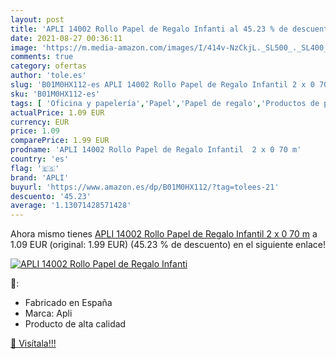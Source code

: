 ```yaml
---
layout: post
title: 'APLI 14002 Rollo Papel de Regalo Infanti al 45.23 % de descuento'
date: 2021-08-27 00:36:11
image: 'https://m.media-amazon.com/images/I/414v-NzCkjL._SL500_._SL400_.jpg'
comments: true
category: ofertas
author: 'tole.es'
slug: 'B01M0HX112-es APLI 14002 Rollo Papel de Regalo Infantil 2 x 0 70 m'
sku: 'B01M0HX112-es'
tags: [ 'Oficina y papelería','Papel','Papel de regalo','Productos de papel para oficina','apli', ]
actualPrice: 1.09 EUR
currency: EUR
price: 1.09
comparePrice: 1.99 EUR
prodname: 'APLI 14002 Rollo Papel de Regalo Infantil  2 x 0 70 m'
country: 'es'
flag: '🇪🇸'
brand: 'APLI'
buyurl: 'https://www.amazon.es/dp/B01M0HX112/?tag=tolees-21'
descuento: '45.23'
average: '1.13071428571428'
---
```


Ahora mismo tienes [APLI 14002 Rollo Papel de Regalo Infantil  2 x 0 70 m](https://www.amazon.es/dp/B01M0HX112/?tag=tolees-21) a 1.09 EUR (original: 1.99 EUR) (45.23 %  de descuento) en el siguiente enlace!

[![APLI 14002 Rollo Papel de Regalo Infanti](https://m.media-amazon.com/images/I/414v-NzCkjL._SL500_._SL400_.jpg)](https://www.amazon.es/dp/B01M0HX112/?tag=tolees-21)

🔎:

- Fabricado en España
- Marca: Apli
- Producto de alta calidad

[🛒 Visítala!!!](https://www.amazon.es/dp/B01M0HX112/?tag=tolees-21)
